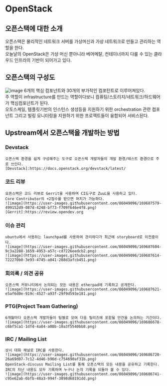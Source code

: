 # OpenStack
  ## 오픈스택에 대한 소개
  오픈스택은 물리적인 네트워크 서버를 가상머신과 가상 네트워크로 만들고 관리하는 역할을 한다.  
  오늘날의 OpenStack은 가상 머신 뿐아니라 베어메탈, 컨테이너까지 다룰 수 있는 클라우드 인프라의 기반이 되어가고 있다.  
  ## 오픈스택의 구성도
  ![image](https://user-images.githubusercontent.com/86049096/169686265-8ac66c8b-418a-4fb5-be11-4e6e0354660b.png)
  6개의 핵심 컴포넌트와 30개의 부가적인 컴포턴트로 이루어져있다.  
  주 역할이 infrastructure를 만드는 역할이다보니 컴퓨팅/스토리지/네트워크/하드웨어가 핵심컴포넌트가 된다.  
  오토스케일, 템플릿기반의 인스턴스 생성등을 지원하기 위한 orchestration 관련 컴포넌트 그리고 빌링 모니터링을 지원하기 위한 프로젝트들이 융합되어 서비스된다.  
  ## Upstream에서 오픈스택을 개발하는 방법
  ### Devstack
    오픈스택 환경을 쉽게 구성해주는 도구로 오픈스택 개발자들의 개발 환경/테스트 환경으로 주로 쓰인다.  
    [Devstack]:https://docs.openstack.org/devstack/latest/  
   ### 코드 리뷰
    오픈스택은 코드 리뷰로 Gerrit을 사용하며 CI도구로 ZuuL을 사용하고 있다.  
    Core Contributor의 +2점수를 받으면 머지가 가능하다.  
    ![image](https://user-images.githubusercontent.com/86049096/169687579-499152d9-087d-4248-bf73-f709f646e4f8.png)  
    [Gerrit]:https://review.opendev.org  
   ### 이슈 관리
    ubuntu에서 사용하는 launchpad를 사용하여 관리하다가 최근에 storyboard로 이전중이다.  
    ![image](https://user-images.githubusercontent.com/86049096/169687604-9c3a2288-1659-4953-a57c-cd7226eedcb2.png)
    ![image](https://user-images.githubusercontent.com/86049096/169687614-722270b0-3e93-4745-a041-288d3afcb451.png)  
   ### 회의록 / 의견 공유
    오픈스택 커뮤니티에서 논의되는 모든 내용은 etherpad에 기록하고 공개한다.  
    ![image](https://user-images.githubusercontent.com/86049096/169687621-e5af6d0e-919c-4527-a93f-29f9d593e181.png)  
   ### PTG(Project Team Gathering)
    6개월마다 오픈스택 개발자들이 팀별로 모여 다음 릴리즈에 포함될 안건을 논의하는 기간이다.  
    ![image](https://user-images.githubusercontent.com/86049096/169686678-c6bf5ca1-1dfd-4a84-a08b-10a3f5540bb8.png)  
   ### IRC / Mailing List
    상시 대화 채널로 IRC를 사용한다.  
    ![image](https://user-images.githubusercontent.com/86049096/169686720-26a69d07-7c12-4d46-b96d-c754690af31b.png)  
    OpenStack-discuss Mailing List를 통해 오픈스택의 모든 내용을 공유하고 기록한다.  
    IRC의 지난 내용도 모두 기록하며 누구나 논의 기록을 되돌아 볼 수 있다.  
    ![image](https://user-images.githubusercontent.com/86049096/169686741-c95e62ab-6bfb-48a3-994f-3898d68191dd.png)
